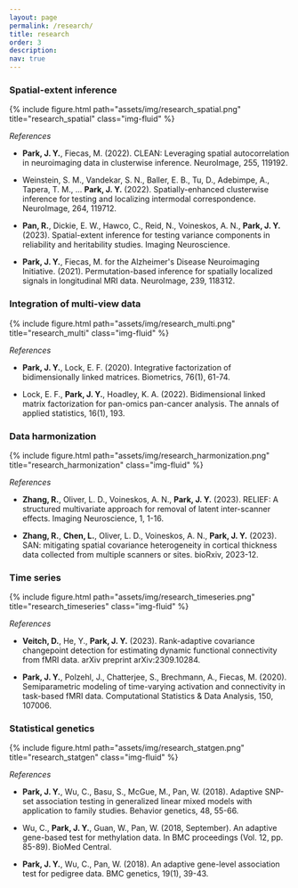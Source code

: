 ```yaml
---
layout: page
permalink: /research/
title: research
order: 3
description: 
nav: true
---
```


### Spatial-extent inference

{% include figure.html path="assets/img/research_spatial.png" title="research_spatial"  class="img-fluid"  %}


*References*

- **Park, J. Y.**, Fiecas, M. (2022). CLEAN: Leveraging spatial autocorrelation in neuroimaging data in clusterwise inference. NeuroImage, 255, 119192.

- Weinstein, S. M., Vandekar, S. N., Baller, E. B., Tu, D., Adebimpe, A., Tapera, T. M., ... **Park, J. Y.** (2022). Spatially-enhanced clusterwise inference for testing and localizing intermodal correspondence. NeuroImage, 264, 119712.

- **Pan, R.**, Dickie, E. W., Hawco, C., Reid, N., Voineskos, A. N., **Park, J. Y.** (2023). Spatial-extent inference for testing variance components in reliability and heritability studies. Imaging Neuroscience.

- **Park, J. Y.**, Fiecas, M. for the Alzheimer's Disease Neuroimaging Initiative. (2021). Permutation-based inference for spatially localized signals in longitudinal MRI data. NeuroImage, 239, 118312.

### Integration of multi-view data

{% include figure.html path="assets/img/research_multi.png" title="research_multi"    class="img-fluid" %}

*References*


- **Park, J. Y.**,  Lock, E. F. (2020). Integrative factorization of bidimensionally linked matrices. Biometrics, 76(1), 61-74.

- Lock, E. F., **Park, J. Y.**,  Hoadley, K. A. (2022). Bidimensional linked matrix factorization for pan-omics pan-cancer analysis. The annals of applied statistics, 16(1), 193.

### Data harmonization

{% include figure.html path="assets/img/research_harmonization.png" title="research_harmonization"   class="img-fluid" %}

*References*


- **Zhang, R.**, Oliver, L. D., Voineskos, A. N.,  **Park, J. Y.** (2023). RELIEF: A structured multivariate approach for removal of latent inter-scanner effects. Imaging Neuroscience, 1, 1-16.

- **Zhang, R.**, **Chen, L.**, Oliver, L. D., Voineskos, A. N.,  **Park, J. Y.** (2023). SAN: mitigating spatial covariance heterogeneity in cortical thickness data collected from multiple scanners or sites. bioRxiv, 2023-12.

### Time series

{% include figure.html path="assets/img/research_timeseries.png" title="research_timeseries"  class="img-fluid"  %}

*References*


- **Veitch, D.**, He, Y.,  **Park, J. Y.** (2023). Rank-adaptive covariance changepoint detection for estimating dynamic functional connectivity from fMRI data. arXiv preprint arXiv:2309.10284.

- **Park, J. Y.**, Polzehl, J., Chatterjee, S., Brechmann, A., Fiecas, M. (2020). Semiparametric modeling of time-varying activation and connectivity in task-based fMRI data. Computational Statistics & Data Analysis, 150, 107006.

### Statistical genetics 

{% include figure.html path="assets/img/research_statgen.png" title="research_statgen" class="img-fluid" %}

*References*


- **Park, J. Y.**, Wu, C., Basu, S., McGue, M.,  Pan, W. (2018). Adaptive SNP-set association testing in generalized linear mixed models with application to family studies. Behavior genetics, 48, 55-66.

- Wu, C., **Park, J. Y.**, Guan, W., Pan, W. (2018, September). An adaptive gene-based test for methylation data. In BMC proceedings (Vol. 12, pp. 85-89). BioMed Central.

- **Park, J. Y.**, Wu, C., Pan, W. (2018). An adaptive gene-level association test for pedigree data. BMC genetics, 19(1), 39-43.

